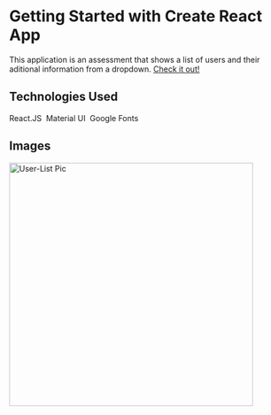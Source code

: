 # Getting Started with Create React App


This application is an assessment that shows a list of users and their aditional information from a dropdown.
[Check it out!](https://gcloud11.github.io/Veryable/)

## Technologies Used
React.JS 
Material UI 
Google Fonts

## Images

<img width="440" alt="User-List Pic" src="https://user-images.githubusercontent.com/67169488/127386383-53b9b879-0564-4eae-867b-5fe9a088a1a9.png">



